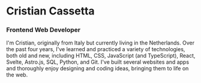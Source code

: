 # Cristian Cassetta
### Frontend Web Developer

I'm Cristian, originally from Italy but currently living in the Netherlands.
Over the past four years, I've learned and practiced a variety of technologies, both old and new, 
including HTML, CSS, JavaScript (and TypeScript), React, Svelte, Astro.js, SQL, Python, and Git. 
I've built several websites and apps and thoroughly enjoy designing and coding ideas, bringing them to life on the web.
